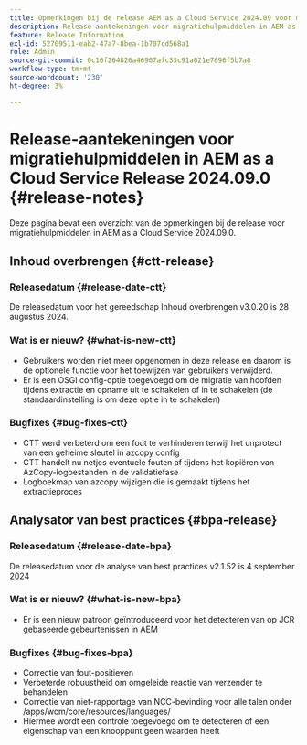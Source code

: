 ```yaml
---
title: Opmerkingen bij de release AEM as a Cloud Service 2024.09 voor migratiehulpprogramma's
description: Release-aantekeningen voor migratiehulpmiddelen in AEM as a Cloud Service Release 2024.09.0
feature: Release Information
exl-id: 52709511-eab2-47a7-8bea-1b707cd568a1
role: Admin
source-git-commit: 0c16f264826a46907afc33c91a021e7696f5b7a8
workflow-type: tm+mt
source-wordcount: '230'
ht-degree: 3%

---
```


# Release-aantekeningen voor migratiehulpmiddelen in AEM as a Cloud Service Release 2024.09.0 {#release-notes}

Deze pagina bevat een overzicht van de opmerkingen bij de release voor migratiehulpmiddelen in AEM as a Cloud Service 2024.09.0.

## Inhoud overbrengen {#ctt-release}

### Releasedatum {#release-date-ctt}

De releasedatum voor het gereedschap Inhoud overbrengen v3.0.20 is 28 augustus 2024.

### Wat is er nieuw? {#what-is-new-ctt}

* Gebruikers worden niet meer opgenomen in deze release en daarom is de optionele functie voor het toewijzen van gebruikers verwijderd.
* Er is een OSGI config-optie toegevoegd om de migratie van hoofden tijdens extractie en opname uit te schakelen of in te schakelen (de standaardinstelling is om deze optie in te schakelen)

### Bugfixes {#bug-fixes-ctt}

* CTT werd verbeterd om een fout te verhinderen terwijl het unprotect van een geheime sleutel in azcopy config
* CTT handelt nu netjes eventuele fouten af tijdens het kopiëren van AzCopy-logbestanden in de validatiefase
* Logboekmap van azcopy wijzigen die is gemaakt tijdens het extractieproces

## Analysator van best practices {#bpa-release}

### Releasedatum {#release-date-bpa}

De releasedatum voor de analyse van best practices v2.1.52 is 4 september 2024

### Wat is er nieuw? {#what-is-new-bpa}

* Er is een nieuw patroon geïntroduceerd voor het detecteren van op JCR gebaseerde gebeurtenissen in AEM

### Bugfixes {#bug-fixes-bpa}

* Correctie van fout-positieven
* Verbeterde robuustheid om omgeleide reactie van verzender te behandelen
* Correctie van niet-rapportage van NCC-bevinding voor alle talen onder /apps/wcm/core/resources/languages/
* Hiermee wordt een controle toegevoegd om te detecteren of een eigenschap van een knooppunt geen waarden heeft

